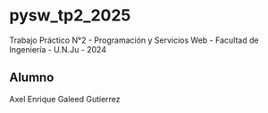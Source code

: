 # pysw_tp2_2025

Trabajo Práctico N°2 - Programación y Servicios Web - Facultad de Ingeniería -
U.N.Ju - 2024

## Alumno

Axel Enrique Galeed Gutierrez
